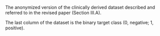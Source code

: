 The anonymized version of the clinically derived dataset described and referred to in the revised paper (Section III.A).

The last column of the dataset is the binary target class (0, negative; 1, positive).
